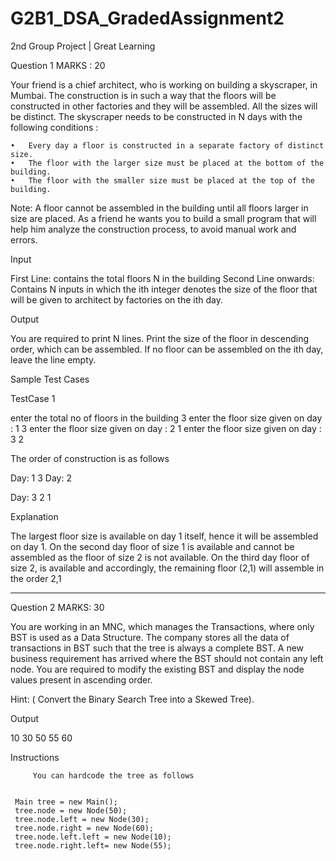 # G2B1_DSA_GradedAssignment2
2nd Group Project | Great Learning


Question  1                                                                                                                MARKS : 20

Your friend is a chief architect, who is working on building a skyscraper, in Mumbai. The construction is in such a way that the floors will be constructed in other factories and they will be assembled. All the sizes will be distinct.
The skyscraper needs to be constructed in N days with the following conditions :

	•	Every day a floor is constructed in a separate factory of distinct size.
	•	The floor with the larger size must be placed at the bottom of the building.
	•	The floor with the smaller size must be placed at the top of the building.

Note: A floor cannot be assembled in the building until all floors larger in size are placed.
As a friend he wants you to build a small program that will help him analyze the construction process, to avoid manual work and errors.

Input

First Line: contains the total floors N in the building
Second Line onwards: Contains N inputs in which the ith integer denotes the size of the floor that will be given to architect by factories on the ith day.

Output

You are required to print N lines. Print the size of the floor in descending order, which can be assembled.
If no floor can be assembled on the ith day, leave the line empty.

Sample Test Cases

TestCase 1

enter the total no of floors in the building
3
enter the floor size given on day : 1
3
enter the floor size given on day : 2
1
enter the floor size given on day : 3
2

The order of construction is as follows

Day: 1
3 
Day: 2

Day: 3
2 1 

Explanation

The largest floor size is available on day 1 itself, hence it will be assembled on day 1.
On the second day floor of size 1 is available and cannot be assembled as the floor of size 2 is not available.
On the third day floor of size 2, is available and accordingly, the remaining floor (2,1) will assemble in the order 2,1

***************************************************************************************************************************************************


Question 2                                                                                                          MARKS: 30

You are working in an MNC, which manages the Transactions, where only BST is used as a Data Structure. The company stores all the data of transactions in BST such that the tree is always a complete BST. 
A new business requirement has arrived where the BST should not contain any left node.
You are required to modify the existing BST and display the node values present in ascending order.

Hint: ( Convert the Binary Search Tree into a Skewed Tree).


Output

10 30 50 55 60


Instructions

         You can hardcode the tree as follows


     Main tree = new Main();
     tree.node = new Node(50);
     tree.node.left = new Node(30);
     tree.node.right = new Node(60);
     tree.node.left.left = new Node(10);
     tree.node.right.left= new Node(55);
